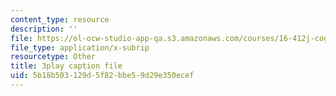 ```yaml
---
content_type: resource
description: ''
file: https://ol-ocw-studio-app-qa.s3.amazonaws.com/courses/16-412j-cognitive-robotics-spring-2016/5b18b503129d5f82bbe59d29e350ecef_4u9W1xOuts.srt
file_type: application/x-subrip
resourcetype: Other
title: 3play caption file
uid: 5b18b503-129d-5f82-bbe5-9d29e350ecef
---
```

